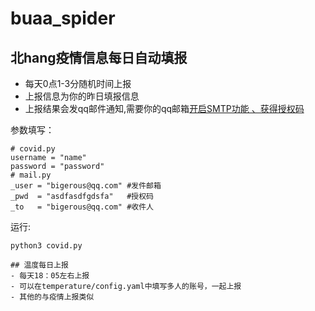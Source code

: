 # buaa_spider

## 北hang疫情信息每日自动填报
- 每天0点1-3分随机时间上报
- 上报信息为你的昨日填报信息
- 上报结果会发qq邮件通知,需要你的qq邮箱[开启SMTP功能 、获得授权码](https://jingyan.baidu.com/article/b0b63dbf1b2ef54a49307054.html)


参数填写：
```
# covid.py
username = "name"
password = "password"
# mail.py
_user = "bigerous@qq.com" #发件邮箱
_pwd  = "asdfasdfgdsfa"   #授权码
_to   = "bigerous@qq.com" #收件人
```
运行:
```
python3 covid.py 

## 温度每日上报
- 每天18：05左右上报
- 可以在temperature/config.yaml中填写多人的账号，一起上报
- 其他的与疫情上报类似
